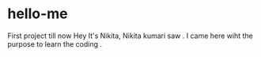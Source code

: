 # hello-me
First project till now
Hey It's Nikita, Nikita kumari saw . I came here wiht the purpose to learn the coding .
